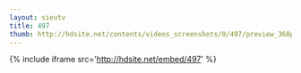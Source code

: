 ```yaml
---
layout: sieutv
title: 497
thumb: http://hdsite.net/contents/videos_screenshots/0/497/preview_360p.mp4.jpg
---
```

{% include iframe src='http://hdsite.net/embed/497' %}
 
